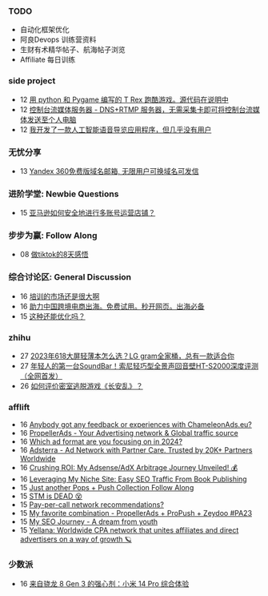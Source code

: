 ### TODO
-  自动化框架优化
-  阿良Devops 训练营资料
-  生财有术精华帖子、航海帖子浏览
-  Affiliate 每日训练

### side project
<!-- sideproject:START -->
-  12 [用 python 和 Pygame 编写的 T Rex 跑酷游戏。源代码在说明中](https://www.youtube.com/watch?v=pZySIXSelCA)
-  12 [控制台流媒体服务器 - DNS+RTMP 服务器，无需采集卡即可将控制台流媒体发送至个人电脑](https://github.com/Aioros/console-streaming-server)
-  12 [我开发了一款人工智能语音导览应用程序，但几乎没有用户](https://www.reddit.com/r/SideProject/comments/18gpp0e/ive_built_an_ai_audio_tour_app_but_have_almost_no/)<!-- sideproject:END -->


### 无忧分享
<!-- ruyo:START -->
-  13 [Yandex 360免费版域名邮箱, 无限用户可换域名可发信](https://51.ruyo.net/18565.html)<!-- ruyo:END -->

### 进阶学堂: Newbie Questions
<!-- advertcn1:START -->
-  15 [亚马逊如何安全地进行多账号运营店铺？](https://www.advertcn.com/thread-113312-1-1.html)<!-- advertcn1:END -->

### 步步为赢: Follow Along
<!-- advertcn2:START -->
-  08 [做tiktok的8天感悟](https://www.advertcn.com/thread-113232-1-1.html)<!-- advertcn2:END -->

### 综合讨论区: General Discussion
<!-- advertcn3:START -->
-  16 [培训的市场还是很大啊](https://www.advertcn.com/thread-113335-1-1.html)
-  16 [助力中国跨境电商出海。免费试用。秒开网页。出海必备](https://www.advertcn.com/thread-113331-1-1.html)
-  15 [这种还能优化吗？](https://www.advertcn.com/thread-113327-1-1.html)<!-- advertcn3:END -->


### zhihu
<!-- zhihu:START -->
-  27 [2023年618大屏轻薄本怎么选？LG gram全家桶，总有一款适合你](http://zhuanlan.zhihu.com/p/632641888?utm_campaign=rss&utm_medium=rss&utm_source=rss&utm_content=title)
-  27 [年轻人的第一台SoundBar！索尼轻巧型全景声回音壁HT-S2000深度评测（全网首发）](http://zhuanlan.zhihu.com/p/630990296?utm_campaign=rss&utm_medium=rss&utm_source=rss&utm_content=title)
-  26 [如何评价密室逃脱游戏《长安乱》？](http://www.zhihu.com/question/563950552/answer/3045961312?utm_campaign=rss&utm_medium=rss&utm_source=rss&utm_content=title)<!-- zhihu:END -->

### afflift
<!-- afflift:START -->
-  16 [Anybody got any feedback or experiences with ChameleonAds.eu?](https://afflift.com/f/threads/anybody-got-any-feedback-or-experiences-with-chameleonads-eu.12274/)
-  16 [PropellerAds - Your Advertising network &amp; Global traffic source](https://afflift.com/f/threads/propellerads-your-advertising-network-global-traffic-source.244/)
-  16 [Which ad format are you focusing on in 2024?](https://afflift.com/f/threads/which-ad-format-are-you-focusing-on-in-2024.12222/)
-  16 [Adsterra - Ad Network with Partner Care. Trusted by 20K+ Partners Worldwide](https://afflift.com/f/threads/adsterra-ad-network-with-partner-care-trusted-by-20k-partners-worldwide.4462/)
-  16 [Crushing ROI: My Adsense/AdX Arbitrage Journey Unveiled! 💰](https://afflift.com/f/threads/crushing-roi-my-adsense-adx-arbitrage-journey-unveiled-%F0%9F%92%B0.12228/)
-  16 [Leveraging My Niche Site: Easy SEO Traffic From Book Publishing](https://afflift.com/f/threads/leveraging-my-niche-site-easy-seo-traffic-from-book-publishing.12285/)
-  15 [Just another Pops + Push Collection Follow Along](https://afflift.com/f/threads/just-another-pops-push-collection-follow-along.12183/)
-  15 [STM is DEAD 😵](https://afflift.com/f/threads/stm-is-dead-%F0%9F%98%B5.12277/)
-  15 [Pay-per-call network recommendations?](https://afflift.com/f/threads/pay-per-call-network-recommendations.12271/)
-  15 [My favorite combination - PropellerAds + ProPush + Zeydoo #PA23](https://afflift.com/f/threads/my-favorite-combination-propellerads-propush-zeydoo-pa23.11586/)
-  15 [My SEO Journey - A dream from youth](https://afflift.com/f/threads/my-seo-journey-a-dream-from-youth.12005/)
-  15 [Yellana: Worldwide CPA network that unites affiliates and direct advertisers on a way of growth 🪐](https://afflift.com/f/threads/yellana-worldwide-cpa-network-that-unites-affiliates-and-direct-advertisers-on-a-way-of-growth-%F0%9F%AA%90.10512/)<!-- afflift:END -->

### 少数派
<!-- sspai:START -->
-  16 [来自骁龙 8 Gen 3 的强心剂：小米 14 Pro 综合体验](https://sspai.com/post/84805)<!-- sspai:END -->
